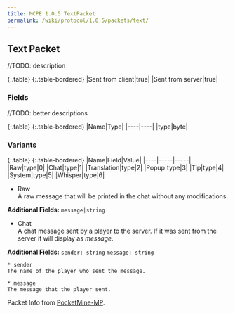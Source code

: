 ```yaml
---
title: MCPE 1.0.5 TextPacket
permalink: /wiki/protocol/1.0.5/packets/text/
---
```

## Text Packet
//TODO: description

{:.table}
{:.table-bordered}
|Sent from client|true|
|Sent from server|true|

### Fields
//TODO: better descriptions

{:.table}
{:.table-bordered}
|Name|Type|
|----|----|
|type|byte|

### Variants

{:.table}
{:.table-bordered}
|Name|Field|Value|
|----|-----|-----|
|Raw|type|0|
|Chat|type|1|
|Translation|type|2|
|Popup|type|3|
|Tip|type|4|
|System|type|5|
|Whisper|type|6|

  * Raw  
  A raw message that will be printed in the chat without any modifications.
  
  **Additional Fields:**
  `message|string`
  
  * Chat  
  A chat message sent by a player to the server. If it was sent from the server it will display as *<sender> message*.
  
  **Additional Fields:**
  `sender: string`
  `message: string`
  
    * sender  
    The name of the player who sent the message.
    
    * message  
    The message that the player sent.

Packet Info from [PocketMine-MP](https://github.com/pmmp/PocketMine-MP).
